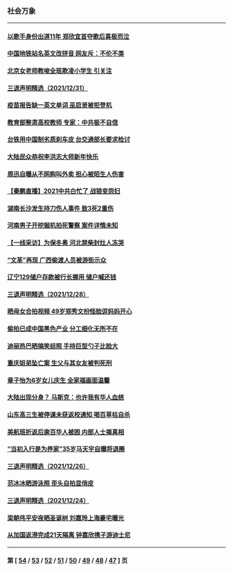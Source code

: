### 社会万象
---
#### [以歌手身份出道11年 郑欣宜首夺歌后喜极而泣](../../pages/ncid282/n13475378.md) 
#### [中国地铁站名英文改拼音 网友斥：不伦不类](../../pages/ncid282/n13473974.md) 
#### [北京女老师教唆全班欺凌小学生 引关注](../../pages/ncid282/n13473455.md) 
#### [三退声明精选（2021/12/31）](../../pages/ncid282/n13473518.md) 
#### [疫苗报告缺一英文单词 巫启贤被拒登机](../../pages/ncid282/n13473162.md) 
#### [教育部整肃高校教师 专家：中共极不自信](../../pages/ncid282/n13472592.md) 
#### [台铁用中国制劣质刹车皮 台交通部长要求检讨](../../pages/ncid282/n13471486.md) 
#### [大陆民众恭祝李洪志大师新年快乐](../../pages/ncid282/n13471079.md) 
#### [周迅自曝从不网购叫外卖 担心被陌生人伤害](../../pages/ncid282/n13470664.md) 
#### [【秦鹏直播】2021中共白忙了 战狼变怨妇](../../pages/ncid282/n13470547.md) 
#### [湖南长沙发生持刀伤人事件 致3死2重伤](../../pages/ncid282/n13466319.md) 
#### [河南男子开挖掘机拍死警察 案件详情未知](../../pages/ncid282/n13466144.md) 
#### [【一线采访】为保冬奥 河北禁柴封灶人冻哭](../../pages/ncid282/n13465601.md) 
#### [“文革”再现 广西偷渡人员被游街示众](../../pages/ncid282/n13465460.md) 
#### [辽宁129储户存款被行长挪用 储户喊还钱](../../pages/ncid282/n13465594.md) 
#### [三退声明精选（2021/12/28）](../../pages/ncid282/n13465658.md) 
#### [晒母女合拍视频 49岁郑秀文扮怪脸逗妈妈开心](../../pages/ncid282/n13465313.md) 
#### [偷拍已成中国黑色产业 分工细化无所不在](../../pages/ncid282/n13464903.md) 
#### [迪丽热巴晒搞笑组照 手持巨型勺子比脸大](../../pages/ncid282/n13463268.md) 
#### [重庆姐弟坠亡案 生父与其女友被判死刑](../../pages/ncid282/n13463599.md) 
#### [章子怡为6岁女儿庆生 全家福画面温馨](../../pages/ncid282/n13463007.md) 
#### [大陆出现分身？ 马斯克：也许我有华人血统](../../pages/ncid282/n13462114.md) 
#### [山东高三生被停课未获返校通知 喝百草枯自杀](../../pages/ncid282/n13461769.md) 
#### [美航班折返后逾百华人被困 内部人士揭真相](../../pages/ncid282/n13461235.md) 
#### [“当初入行是为养家”35岁马天宇自曝将退圈](../../pages/ncid282/n13459931.md) 
#### [三退声明精选（2021/12/26）](../../pages/ncid282/n13461128.md) 
#### [范冰冰晒游泳照 歪头自拍显俏皮](../../pages/ncid282/n13458541.md) 
#### [三退声明精选（2021/12/24）](../../pages/ncid282/n13458906.md) 
#### [梁朝伟平安夜晒圣诞树 刘嘉玲上海豪宅曝光](../../pages/ncid282/n13458335.md) 
#### [从加国返港完成21天隔离 钟嘉欣携子游迪士尼](../../pages/ncid282/n13456474.md) 

---
#### 第 [ [54](./54.md) / [53](./53.md) / [52](./52.md) / [51](./51.md) / [50](./50.md) / [49](./49.md) / [48](./48.md) / [47](./47.md) ] 页
